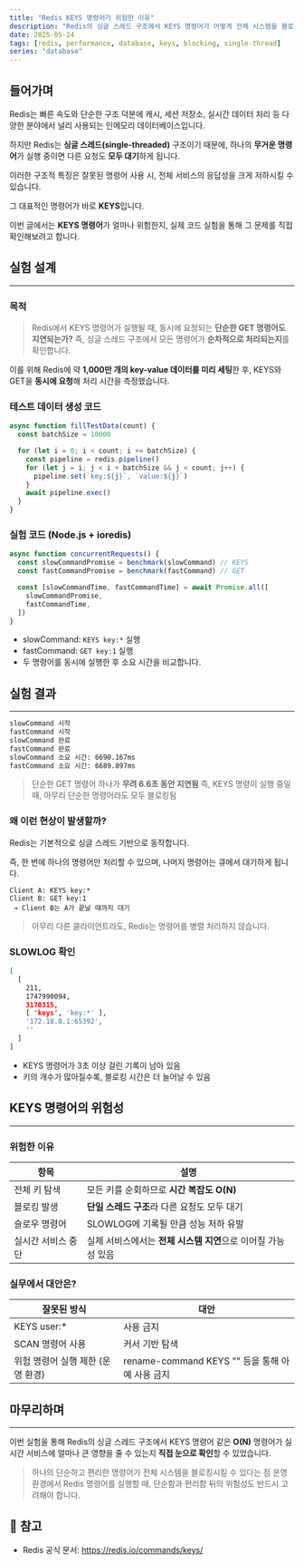 ```yaml
---
title: "Redis KEYS 명령어가 위험한 이유"
description: "Redis의 싱글 스레드 구조에서 KEYS 명령어가 어떻게 전체 시스템을 블로킹하는지 실험을 통해 확인해봅니다."
date: 2025-05-24
tags: [redis, performance, database, keys, blocking, single-thread]
series: "database"
---
```


## 들어가며

Redis는 빠른 속도와 단순한 구조 덕분에 캐시, 세션 저장소, 실시간 데이터 처리 등 다양한 분야에서 널리 사용되는 인메모리 데이터베이스입니다.

하지만 Redis는 **싱글 스레드(single-threaded)** 구조이기 때문에, 하나의 **무거운 명령어**가 실행 중이면 다른 요청도 **모두 대기**하게 됩니다.

이러한 구조적 특징은 잘못된 명령어 사용 시, 전체 서비스의 응답성을 크게 저하시킬 수 있습니다.

그 대표적인 명령어가 바로 **KEYS**입니다.

이번 글에서는 **KEYS 명령어**가 얼마나 위험한지, 실제 코드 실험을 통해 그 문제를 직접 확인해보려고 합니다.

## 실험 설계

---

### 목적

> Redis에서 KEYS 명령어가 실행될 때, 동시에 요청되는 **단순한 GET 명령어도 지연되는가?**
> 즉, 싱글 스레드 구조에서 모든 명령어가 **순차적으로 처리되는지**를 확인합니다.

이를 위해 Redis에 약 **1,000만 개의 key-value 데이터를 미리 세팅**한 후, KEYS와 GET을 **동시에 요청**해 처리 시간을 측정했습니다.

### 테스트 데이터 생성 코드

```ts
async function fillTestData(count) {
  const batchSize = 10000

  for (let i = 0; i < count; i += batchSize) {
    const pipeline = redis.pipeline()
    for (let j = i; j < i + batchSize && j < count; j++) {
      pipeline.set(`key:${j}`, `value:${j}`)
    }
    await pipeline.exec()
  }
}
```

### 실험 코드 (Node.js + ioredis)

```ts
async function concurrentRequests() {
  const slowCommandPromise = benchmark(slowCommand) // KEYS
  const fastCommandPromise = benchmark(fastCommand) // GET

  const [slowCommandTime, fastCommandTime] = await Promise.all([
    slowCommandPromise,
    fastCommandTime,
  ])
}
```

- slowCommand: `KEYS key:*` 실행
- fastCommand: `GET key:1` 실행
- 두 명령어를 동시에 실행한 후 소요 시간을 비교합니다.

## 실험 결과

---

```bash
slowCommand 시작
fastCommand 시작
slowCommand 완료
fastCommand 완료
slowCommand 소요 시간: 6690.167ms
fastCommand 소요 시간: 6689.897ms
```

> 단순한 GET 명령어 하나가 **무려 6.6초 동안 지연됨**
> 즉, KEYS 명령이 실행 중일 때, 아무리 단순한 명령어라도 모두 블로킹됨

### 왜 이런 현상이 발생할까?

Redis는 기본적으로 싱글 스레드 기반으로 동작합니다.

즉, 한 번에 하나의 명령어만 처리할 수 있으며, 나머지 명령어는 큐에서 대기하게 됩니다.

```
Client A: KEYS key:*
Client B: GET key:1
 → Client B는 A가 끝날 때까지 대기
```

> 아무리 다른 클라이언트라도, Redis는 명령어를 병렬 처리하지 않습니다.

### **SLOWLOG 확인**

```bash
[
  [
    211,
    1747990094,
    3170315,
    [ 'keys', 'key:*' ],
    '172.18.0.1:65392',
    ''
  ]
]
```

- KEYS 명령어가 3초 이상 걸린 기록이 남아 있음
- 키의 개수가 많아질수록, 블로킹 시간은 더 늘어날 수 있음

## KEYS 명령어의 위험성

---

### 위험한 이유

| **항목**           | **설명**                                                      |
| ------------------ | ------------------------------------------------------------- |
| 전체 키 탐색       | 모든 키를 순회하므로 **시간 복잡도 O(N)**                     |
| 블로킹 발생        | **단일 스레드 구조**라 다른 요청도 모두 대기                  |
| 슬로우 명령어      | SLOWLOG에 기록될 만큼 성능 저하 유발                          |
| 실시간 서비스 중단 | 실제 서비스에서는 **전체 시스템 지연**으로 이어질 가능성 있음 |

### **실무에서 대안은?**

| **잘못된 방식**                   | **대안**                                        |
| --------------------------------- | ----------------------------------------------- |
| KEYS user:\*                      | 사용 금지                                       |
| SCAN 명령어 사용                  | 커서 기반 탐색                                  |
| 위험 명령어 실행 제한 (운영 환경) | rename-command KEYS "" 등을 통해 아예 사용 금지 |

## **마무리하며**

---

이번 실험을 통해 Redis의 싱글 스레드 구조에서 KEYS 명령어 같은 **O(N)** 명령어가 실시간 서비스에 얼마나 큰 영향을 줄 수 있는지 **직접 눈으로 확인**할 수 있었습니다.

> 하나의 단순하고 편리한 명령어가 전체 시스템을 블로킹시킬 수 있다는 점
> 운영 환경에서 Redis 명령어를 실행할 때, 단순함과 편리함 뒤의 위험성도 반드시 고려해야 합니다.

## **📁 참고**

- Redis 공식 문서: https://redis.io/commands/keys/
